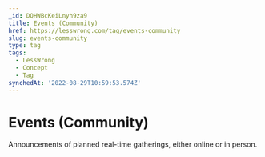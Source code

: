 ```yaml
---
_id: DQHWBcKeiLnyh9za9
title: Events (Community)
href: https://lesswrong.com/tag/events-community
slug: events-community
type: tag
tags:
  - LessWrong
  - Concept
  - Tag
synchedAt: '2022-08-29T10:59:53.574Z'
---
```


# Events (Community)

Announcements of planned real-time gatherings, either online or in person.
